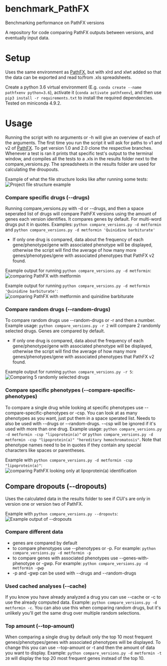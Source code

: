 # benchmark_PathFX
Benchmarking performance on PathFX versions

A repository for code comparing PathFX outputs between versions, and eventually input data.

# Setup

Uses the same environment as [PathFX](https://github.com/jenwilson521/PathFX), but with xlrd and xlwt added so that the data can be exported and read to/from .xls spreadsheets.

Create a python 3.6 virtual environment (E.g. `conda create --name pathfxenv python=3.6`), activate it (`conda activate pathfxenv`), and then use `pip3 install -r requirements.txt` to install the required dependencies. Tested on miniconda 4.9.2.

# Usage

Running the script with no arguments or -h will give an overview of each of the arguments. The first time you run the script it will ask for paths to v1 and v2 of [PathFX](https://github.com/jenwilson521/PathFX). To get version 1.0 and 2.0 clone the respective branches. Whenever a test is ran it prints that specific test's output to the terminal window, and compiles all the tests to a .xls in the results folder next to the compare_versions.py. The spreadsheets in the results folder are used for calculating the droupouts.

Example of what the file structure looks like after running some tests:
![Project file structure example](readme_images/file_structure.png)

### Compare specific drugs (--drugs)

Running compare_versions.py with -d or --drugs, and then a space seperated list of drugs will compare PathFX versions using the amount of genes each version identifies. It compares genes by default. For multi-word drugs put it in quotes. Examples: `python compare_versions.py -d metformin` and `python compare_versions.py -d metformin 'Quinidine barbiturate'`

- If only one drug is compared, data about the frequency of each gene/phenotype/gene with associated phenotype will be displayed, otherwise the script will find the average of how many more genes/phenotypes/gene with associated phenotypes that PathFX v2 found.

Example output for running `python compare_versions.py -d metformin`:
![comparing PathFX with metformin](readme_images/comparing_metformin.png)

Example output for running `python compare_versions.py -d metformin 'Quinidine barbiturate'`:
![comparing PathFX with metformin and quinidine barbiturate](readme_images/metformin_and_Quinidine_barbiturate.png)

### Compare random drugs (--random-drugs)

To compare random drugs use --random-drugs or -r and then a number. Example usage: `python compare_versions.py -r 2` will compare 2 randomly selected drugs. Genes are compared by default.

- If only one drug is compared, data about the frequency of each gene/phenotype/gene with associated phenotype will be displayed, otherwise the script will find the average of how many more genes/phenotypes/gene with associated phenotypes that PathFX v2 found.

Example output for running `python compare_versions.py -r 5`:
![Comparing 5 randomly selected drugs](readme_images/5_random_drugs.png)

### Compare specific phenotypes (--compare-specific-phenotypes)

To compare a single drug while looking at specific phenotypes use --compare-specific-phenotypes or -csp. You can look at as many phenotypes as you want, just put them in a space sperated list. Needs to also be used with --drugs or --random-drugs. --csp will be ignored if it's used with more than one drug. Example usage: `python compare_versions.py -d metformin -csp "lipoprotein(a)"` or `python compare_versions.py -d metformin -csp "lipoprotein(a)" "hereditary hemochromatosis"`. Note that phenotype names need to be in quotes if they contain any special characters like spaces or parentheses. 

Example with `python compare_versions.py -d metformin -csp "lipoprotein(a)"`: 
![comparing PathFX looking only at lipoprotein(a) identification](readme_images/csp.png)

## Compare dropouts (--dropouts)

Uses the calculated data in the results folder to see if CUI's are only in version one or version two of PathFX. 

Example with `python compare_versions.py --dropouts`: 
![Example output of --dropouts](readme_images/dropouts.png)

### Compare different data

- genes are compared by default
- to compare phenotypes use --phenotypes or -p. For example: `python compare_versions.py -d metformin -p`
- to compare genes with associated phenotypes use --genes-with-phenotype or -gwp. For example: `python compare_versions.py -d metformin -gwp`
- -p and -gwp can be used with --drugs and --random-drugs

### Used cached analyses (--cache)

If you know you have already analyzed a drug you can use --cache or -c to use the already computed data. Example: `python compare_versions.py -d metformin -c`. You can also use this when comparing random drugs, but it's unlikely you'll get the same drug over multiple random selections.

### Top amount (--top-amount)

When comparing a single drug by default only the top 10 most frequent genes/phenotypes/genes with associated phenotypes will be displayed. To change this you can use --top-amount or -t and then the amount of data you want to display. Example: `python compare_versions.py -d metformin -t 20` will display the top 20 most frequent genes instead of the top 10.

